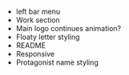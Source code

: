 * left bar menu
* Work section
* Main logo continues animation?
* Floaty letter styling
* README
* Responsive
* Protagonist name styling
